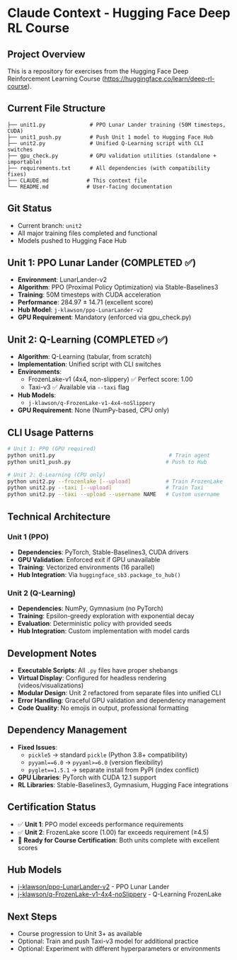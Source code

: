 # Claude Context - Hugging Face Deep RL Course

## Project Overview
This is a repository for exercises from the Hugging Face Deep Reinforcement Learning Course (https://huggingface.co/learn/deep-rl-course).

## Current File Structure
```
├── unit1.py              # PPO Lunar Lander training (50M timesteps, CUDA)
├── unit1_push.py         # Push Unit 1 model to Hugging Face Hub
├── unit2.py              # Unified Q-Learning script with CLI switches
├── gpu_check.py          # GPU validation utilities (standalone + importable)
├── requirements.txt      # All dependencies (with compatibility fixes)
├── CLAUDE.md            # This context file
└── README.md            # User-facing documentation
```

## Git Status
- Current branch: `unit2`
- All major training files completed and functional
- Models pushed to Hugging Face Hub

## Unit 1: PPO Lunar Lander (COMPLETED ✅)
- **Environment**: LunarLander-v2
- **Algorithm**: PPO (Proximal Policy Optimization) via Stable-Baselines3
- **Training**: 50M timesteps with CUDA acceleration
- **Performance**: 284.97 ± 14.71 (excellent score)
- **Hub Model**: `j-klawson/ppo-LunarLander-v2`
- **GPU Requirement**: Mandatory (enforced via gpu_check.py)

## Unit 2: Q-Learning (COMPLETED ✅)
- **Algorithm**: Q-Learning (tabular, from scratch)
- **Implementation**: Unified script with CLI switches
- **Environments**:
  - FrozenLake-v1 (4x4, non-slippery) ✅ Perfect score: 1.00
  - Taxi-v3 ✅ Available via `--taxi` flag
- **Hub Models**:
  - `j-klawson/q-FrozenLake-v1-4x4-noSlippery`
- **GPU Requirement**: None (NumPy-based, CPU only)

## CLI Usage Patterns
```bash
# Unit 1: PPO (GPU required)
python unit1.py                                    # Train agent
python unit1_push.py                              # Push to Hub

# Unit 2: Q-Learning (CPU only)
python unit2.py --frozenlake [--upload]           # Train FrozenLake
python unit2.py --taxi [--upload]                 # Train Taxi
python unit2.py --taxi --upload --username NAME   # Custom username
```

## Technical Architecture

### Unit 1 (PPO)
- **Dependencies**: PyTorch, Stable-Baselines3, CUDA drivers
- **GPU Validation**: Enforced exit if GPU unavailable
- **Training**: Vectorized environments (16 parallel)
- **Hub Integration**: Via `huggingface_sb3.package_to_hub()`

### Unit 2 (Q-Learning)
- **Dependencies**: NumPy, Gymnasium (no PyTorch)
- **Training**: Epsilon-greedy exploration with exponential decay
- **Evaluation**: Deterministic policy with provided seeds
- **Hub Integration**: Custom implementation with model cards

## Development Notes
- **Executable Scripts**: All `.py` files have proper shebangs
- **Virtual Display**: Configured for headless rendering (videos/visualizations)
- **Modular Design**: Unit 2 refactored from separate files into unified CLI
- **Error Handling**: Graceful GPU validation and dependency management
- **Code Quality**: No emojis in output, professional formatting

## Dependency Management
- **Fixed Issues**:
  - `pickle5` → standard `pickle` (Python 3.8+ compatibility)
  - `pyyaml==6.0` → `pyyaml>=6.0` (version flexibility)
  - `pyglet==1.5.1` → separate install from PyPI (index conflict)
- **GPU Libraries**: PyTorch with CUDA 12.1 support
- **RL Libraries**: Stable-Baselines3, Gymnasium, Hugging Face integrations

## Certification Status
- ✅ **Unit 1**: PPO model exceeds performance requirements
- ✅ **Unit 2**: FrozenLake score (1.00) far exceeds requirement (≥4.5)
- 🎯 **Ready for Course Certification**: Both units complete with excellent scores

## Hub Models
- [j-klawson/ppo-LunarLander-v2](https://huggingface.co/j-klawson/ppo-LunarLander-v2) - PPO Lunar Lander
- [j-klawson/q-FrozenLake-v1-4x4-noSlippery](https://huggingface.co/j-klawson/q-FrozenLake-v1-4x4-noSlippery) - Q-Learning FrozenLake

## Next Steps
- Course progression to Unit 3+ as available
- Optional: Train and push Taxi-v3 model for additional practice
- Optional: Experiment with different hyperparameters or environments